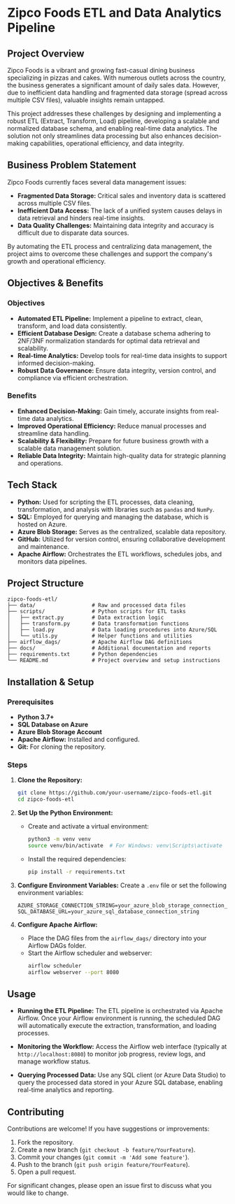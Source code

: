 # Zipco Foods ETL and Data Analytics Pipeline

## Project Overview
Zipco Foods is a vibrant and growing fast-casual dining business specializing in pizzas and cakes. With numerous outlets across the country, the business generates a significant amount of daily sales data. However, due to inefficient data handling and fragmented data storage (spread across multiple CSV files), valuable insights remain untapped.

This project addresses these challenges by designing and implementing a robust ETL (Extract, Transform, Load) pipeline, developing a scalable and normalized database schema, and enabling real-time data analytics. The solution not only streamlines data processing but also enhances decision-making capabilities, operational efficiency, and data integrity.

## Business Problem Statement
Zipco Foods currently faces several data management issues:
- **Fragmented Data Storage:** Critical sales and inventory data is scattered across multiple CSV files.
- **Inefficient Data Access:** The lack of a unified system causes delays in data retrieval and hinders real-time insights.
- **Data Quality Challenges:** Maintaining data integrity and accuracy is difficult due to disparate data sources.

By automating the ETL process and centralizing data management, the project aims to overcome these challenges and support the company's growth and operational efficiency.

## Objectives & Benefits

### Objectives
- **Automated ETL Pipeline:** Implement a pipeline to extract, clean, transform, and load data consistently.
- **Efficient Database Design:** Create a database schema adhering to 2NF/3NF normalization standards for optimal data retrieval and scalability.
- **Real-time Analytics:** Develop tools for real-time data insights to support informed decision-making.
- **Robust Data Governance:** Ensure data integrity, version control, and compliance via efficient orchestration.

### Benefits
- **Enhanced Decision-Making:** Gain timely, accurate insights from real-time data analytics.
- **Improved Operational Efficiency:** Reduce manual processes and streamline data handling.
- **Scalability & Flexibility:** Prepare for future business growth with a scalable data management solution.
- **Reliable Data Integrity:** Maintain high-quality data for strategic planning and operations.

## Tech Stack
- **Python:** Used for scripting the ETL processes, data cleaning, transformation, and analysis with libraries such as `pandas` and `NumPy`.
- **SQL:** Employed for querying and managing the database, which is hosted on Azure.
- **Azure Blob Storage:** Serves as the centralized, scalable data repository.
- **GitHub:** Utilized for version control, ensuring collaborative development and maintenance.
- **Apache Airflow:** Orchestrates the ETL workflows, schedules jobs, and monitors data pipelines.

## Project Structure
```
zipco-foods-etl/
├── data/                  # Raw and processed data files
├── scripts/               # Python scripts for ETL tasks
│   ├── extract.py         # Data extraction logic
│   ├── transform.py       # Data transformation functions
│   ├── load.py            # Data loading procedures into Azure/SQL
│   └── utils.py           # Helper functions and utilities
├── airflow_dags/          # Apache Airflow DAG definitions
├── docs/                  # Additional documentation and reports
├── requirements.txt       # Python dependencies
└── README.md              # Project overview and setup instructions
```

## Installation & Setup

### Prerequisites
- **Python 3.7+**
- **SQL Database on Azure**
- **Azure Blob Storage Account**
- **Apache Airflow:** Installed and configured.
- **Git:** For cloning the repository.

### Steps

1. **Clone the Repository:**
   ```bash
   git clone https://github.com/your-username/zipco-foods-etl.git
   cd zipco-foods-etl
   ```

2. **Set Up the Python Environment:**
   - Create and activate a virtual environment:
     ```bash
     python3 -m venv venv
     source venv/bin/activate  # For Windows: venv\Scripts\activate
     ```
   - Install the required dependencies:
     ```bash
     pip install -r requirements.txt
     ```

3. **Configure Environment Variables:**
   Create a `.env` file or set the following environment variables:
   ```
   AZURE_STORAGE_CONNECTION_STRING=your_azure_blob_storage_connection_string
   SQL_DATABASE_URL=your_azure_sql_database_connection_string
   ```

4. **Configure Apache Airflow:**
   - Place the DAG files from the `airflow_dags/` directory into your Airflow DAGs folder.
   - Start the Airflow scheduler and webserver:
     ```bash
     airflow scheduler
     airflow webserver --port 8080
     ```

## Usage

- **Running the ETL Pipeline:**
  The ETL pipeline is orchestrated via Apache Airflow. Once your Airflow environment is running, the scheduled DAG will automatically execute the extraction, transformation, and loading processes.

- **Monitoring the Workflow:**
  Access the Airflow web interface (typically at `http://localhost:8080`) to monitor job progress, review logs, and manage workflow status.

- **Querying Processed Data:**
  Use any SQL client (or Azure Data Studio) to query the processed data stored in your Azure SQL database, enabling real-time analytics and reporting.

## Contributing
Contributions are welcome! If you have suggestions or improvements:
1. Fork the repository.
2. Create a new branch (`git checkout -b feature/YourFeature`).
3. Commit your changes (`git commit -m 'Add some feature'`).
4. Push to the branch (`git push origin feature/YourFeature`).
5. Open a pull request.

For significant changes, please open an issue first to discuss what you would like to change.